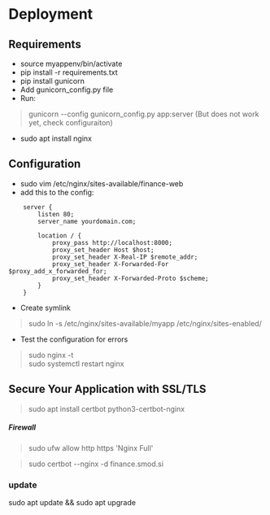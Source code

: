 # Deployment

## Requirements 
* source myappenv/bin/activate
* pip install -r requirements.txt
* pip install gunicorn
* Add gunicorn_config.py file
* Run: 
> gunicorn --config gunicorn_config.py app:server (But does not work yet, check configuraiton)
* sudo apt install nginx

## Configuration
* sudo vim /etc/nginx/sites-available/finance-web
* add this to the config:

```
    server {
        listen 80;
        server_name yourdomain.com;

        location / {
            proxy_pass http://localhost:8000;
            proxy_set_header Host $host;
            proxy_set_header X-Real-IP $remote_addr;
            proxy_set_header X-Forwarded-For $proxy_add_x_forwarded_for;
            proxy_set_header X-Forwarded-Proto $scheme;
        }
    }
```

* Create symlink
> sudo ln -s /etc/nginx/sites-available/myapp /etc/nginx/sites-enabled/
* Test the configuration for errors
> sudo nginx -t  
> sudo systemctl restart nginx

## Secure Your Application with SSL/TLS
> sudo apt install certbot python3-certbot-nginx

##### Firewall
> sudo ufw allow http https 'Nginx Full'

> sudo certbot --nginx -d finance.smod.si

### update 
sudo apt update && sudo apt upgrade